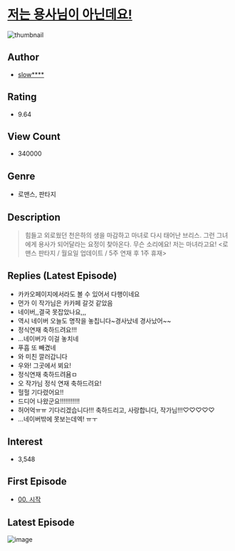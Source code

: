 # [저는 용사님이 아닌데요!](https://comic.naver.com/bestChallenge/list?titleId=753356)
![thumbnail](https://image-comic.pstatic.net/user_contents_data/challenge_comic/2021/05/30/336912/thumbnail_202x16400749fbb_b0fb_4de0_b602_930dc601e039_00001578.JPEG)

## Author
- [slow****](https://comic.naver.com/artistTitle?id=336912)

## Rating
- 9.64

## View Count
- 340000

## Genre
- 로맨스, 판타지

## Description
> 힘들고 외로웠던 천은하의 생을 마감하고 마녀로 다시 태어난 브리스. 그런 그녀에게 용사가 되어달라는 요정이 찾아온다. 무슨 소리에요! 저는 마녀라고요! <로맨스 판타지 / 월요일 업데이트 / 5주 연재 후 1주 휴재>

## Replies (Latest Episode)
- 카카오페이지에서라도 볼 수 있어서 다행이네요
- 먼가 이 작가님은 카카페 갈것 같았음
- 네이버,,결국 못잡았나요,,,
- 역시 네이버 오늘도 명작을 놓칩니다~경사났네 경사났어~~
- 정식연재 축하드려요!!!
- ...네이버가 이걸 놓치네
- 푸흡 또 빼겼네
- 와 미친 깔러갑니다
- 우와! 그곳에서 뵈요!
- 정식연재 축하드려욤ㅁ
- 오 작가님 정식 연재 축하드려요!
- 헐헐 기다렸어요!!
- 드디어 나왔군요!!!!!!!!!!!
- 허어억ㅠㅠ 기다리겠습니다!!! 축하드리고, 사랑합니다, 작가님!!!♡♡♡♡♡
- ...네이버밖에 못보는데엑! ㅠㅜ

## Interest
- 3,548

## First Episode
- [00. 시작](https://comic.naver.com/bestChallenge/detail?titleId=753356&no=1)

## Latest Episode
![image](https://image-comic.pstatic.net/user_contents_data/challenge_comic/2021/07/08/336912/upload_7089057662194758450.jpeg)
